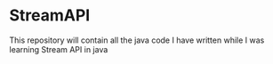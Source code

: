 # StreamAPI
This repository will contain all the java code I have written while I was learning Stream API in java
